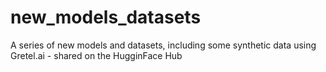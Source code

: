 # new_models_datasets
A series of new models and datasets, including some synthetic data using Gretel.ai - shared on the HugginFace Hub
